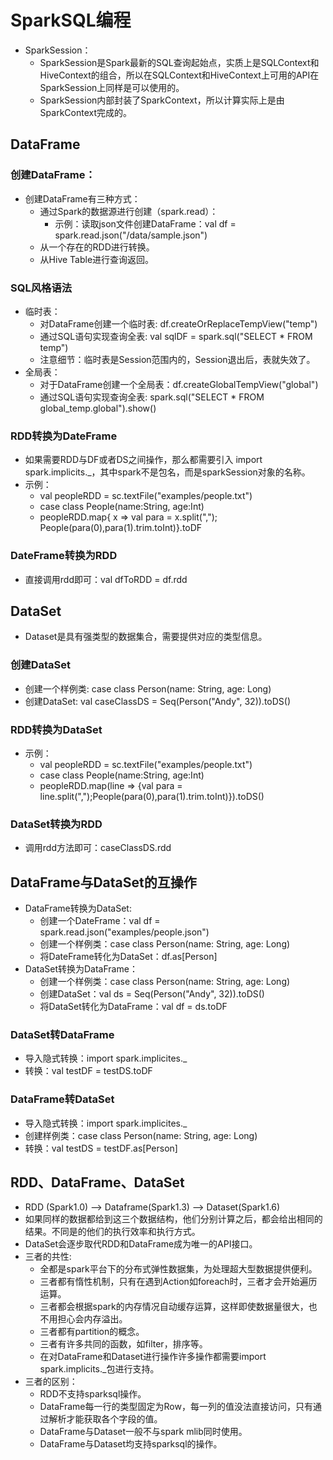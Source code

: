 # SparkSQL编程

  - SparkSession：
    - SparkSession是Spark最新的SQL查询起始点，实质上是SQLContext和HiveContext的组合，所以在SQLContext和HiveContext上可用的API在SparkSession上同样是可以使用的。
    - SparkSession内部封装了SparkContext，所以计算实际上是由SparkContext完成的。
    
## DataFrame

### 创建DataFrame：

  - 创建DataFrame有三种方式：
    - 通过Spark的数据源进行创建（spark.read）：
      - 示例：读取json文件创建DataFrame：val df = spark.read.json("/data/sample.json")
    - 从一个存在的RDD进行转换。
    - 从Hive Table进行查询返回。
 
### SQL风格语法

  - 临时表：
    - 对DataFrame创建一个临时表: df.createOrReplaceTempView("temp")
    - 通过SQL语句实现查询全表: val sqlDF = spark.sql("SELECT * FROM temp")
    - 注意细节：临时表是Session范围内的，Session退出后，表就失效了。
  - 全局表：
    - 对于DataFrame创建一个全局表：df.createGlobalTempView("global")
    - 通过SQL语句实现查询全表: spark.sql("SELECT * FROM global_temp.global").show()
    
### RDD转换为DateFrame

  - 如果需要RDD与DF或者DS之间操作，那么都需要引入 import spark.implicits._，其中spark不是包名，而是sparkSession对象的名称。
  - 示例：
    - val peopleRDD = sc.textFile("examples/people.txt")
    - case class People(name:String, age:Int)
    - peopleRDD.map{ x => val para = x.split(","); People(para(0),para(1).trim.toInt)}.toDF
    
### DateFrame转换为RDD

  - 直接调用rdd即可：val dfToRDD = df.rdd
  
## DataSet

  - Dataset是具有强类型的数据集合，需要提供对应的类型信息。
  
### 创建DataSet

  - 创建一个样例类: case class Person(name: String, age: Long)
  - 创建DataSet: val caseClassDS = Seq(Person("Andy", 32)).toDS()
  
### RDD转换为DataSet

  - 示例：
    - val peopleRDD = sc.textFile("examples/people.txt")
    - case class People(name:String, age:Int)
    - peopleRDD.map(line => {val para = line.split(",");People(para(0),para(1).trim.toInt)}).toDS()
    
### DataSet转换为RDD

  - 调用rdd方法即可：caseClassDS.rdd
  
## DataFrame与DataSet的互操作

  - DataFrame转换为DataSet:
    - 创建一个DateFrame：val df = spark.read.json("examples/people.json")
    - 创建一个样例类：case class Person(name: String, age: Long)
    - 将DateFrame转化为DataSet：df.as[Person]
  - DataSet转换为DataFrame：
    - 创建一个样例类：case class Person(name: String, age: Long)
    - 创建DataSet：val ds = Seq(Person("Andy", 32)).toDS()
    - 将DataSet转化为DataFrame：val df = ds.toDF
    
### DataSet转DataFrame

  - 导入隐式转换：import spark.implicites._
  - 转换：val testDF = testDS.toDF
  
### DataFrame转DataSet

  - 导入隐式转换：import spark.implicites._
  - 创建样例类：case class Person(name: String, age: Long)
  - 转换：val testDS = testDF.as[Person]
  
## RDD、DataFrame、DataSet

  - RDD (Spark1.0) —> Dataframe(Spark1.3) —> Dataset(Spark1.6)
  - 如果同样的数据都给到这三个数据结构，他们分别计算之后，都会给出相同的结果。不同是的他们的执行效率和执行方式。
  - DataSet会逐步取代RDD和DataFrame成为唯一的API接口。
  - 三者的共性:
    - 全都是spark平台下的分布式弹性数据集，为处理超大型数据提供便利。
    - 三者都有惰性机制，只有在遇到Action如foreach时，三者才会开始遍历运算。
    - 三者都会根据spark的内存情况自动缓存运算，这样即使数据量很大，也不用担心会内存溢出。
    - 三者都有partition的概念。
    - 三者有许多共同的函数，如filter，排序等。
    - 在对DataFrame和Dataset进行操作许多操作都需要import spark.implicits._包进行支持。
  - 三者的区别：
    - RDD不支持sparksql操作。
    - DataFrame每一行的类型固定为Row，每一列的值没法直接访问，只有通过解析才能获取各个字段的值。
    - DataFrame与Dataset一般不与spark mlib同时使用。
    - DataFrame与Dataset均支持sparksql的操作。










  
  
  
  
  
  
  
  
  
  
      
  
